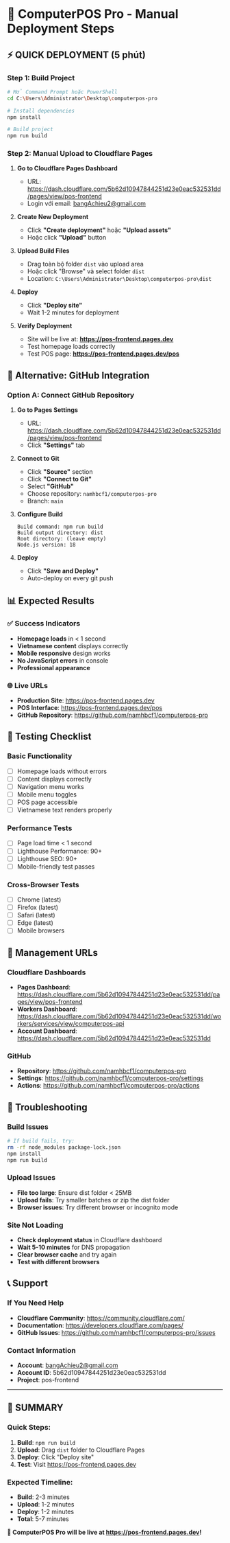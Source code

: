 # 🚀 ComputerPOS Pro - Manual Deployment Steps

## ⚡ QUICK DEPLOYMENT (5 phút)

### Step 1: Build Project
```bash
# Mở Command Prompt hoặc PowerShell
cd C:\Users\Administrator\Desktop\computerpos-pro

# Install dependencies
npm install

# Build project
npm run build
```

### Step 2: Manual Upload to Cloudflare Pages

1. **Go to Cloudflare Pages Dashboard**
   - URL: https://dash.cloudflare.com/5b62d10947844251d23e0eac532531dd/pages/view/pos-frontend
   - Login với email: bangAchieu2@gmail.com

2. **Create New Deployment**
   - Click **"Create deployment"** hoặc **"Upload assets"**
   - Hoặc click **"Upload"** button

3. **Upload Build Files**
   - Drag toàn bộ folder `dist` vào upload area
   - Hoặc click "Browse" và select folder `dist`
   - Location: `C:\Users\Administrator\Desktop\computerpos-pro\dist`

4. **Deploy**
   - Click **"Deploy site"**
   - Wait 1-2 minutes for deployment

5. **Verify Deployment**
   - Site will be live at: **https://pos-frontend.pages.dev**
   - Test homepage loads correctly
   - Test POS page: **https://pos-frontend.pages.dev/pos**

## 🔧 Alternative: GitHub Integration

### Option A: Connect GitHub Repository

1. **Go to Pages Settings**
   - URL: https://dash.cloudflare.com/5b62d10947844251d23e0eac532531dd/pages/view/pos-frontend
   - Click **"Settings"** tab

2. **Connect to Git**
   - Click **"Source"** section
   - Click **"Connect to Git"**
   - Select **"GitHub"**
   - Choose repository: `namhbcf1/computerpos-pro`
   - Branch: `main`

3. **Configure Build**
   ```
   Build command: npm run build
   Build output directory: dist
   Root directory: (leave empty)
   Node.js version: 18
   ```

4. **Deploy**
   - Click **"Save and Deploy"**
   - Auto-deploy on every git push

## 📊 Expected Results

### ✅ Success Indicators
- **Homepage loads** in < 1 second
- **Vietnamese content** displays correctly
- **Mobile responsive** design works
- **No JavaScript errors** in console
- **Professional appearance**

### 🌐 Live URLs
- **Production Site**: https://pos-frontend.pages.dev
- **POS Interface**: https://pos-frontend.pages.dev/pos
- **GitHub Repository**: https://github.com/namhbcf1/computerpos-pro

## 🧪 Testing Checklist

### Basic Functionality
- [ ] Homepage loads without errors
- [ ] Content displays correctly
- [ ] Navigation menu works
- [ ] Mobile menu toggles
- [ ] POS page accessible
- [ ] Vietnamese text renders properly

### Performance Tests
- [ ] Page load time < 1 second
- [ ] Lighthouse Performance: 90+
- [ ] Lighthouse SEO: 90+
- [ ] Mobile-friendly test passes

### Cross-Browser Tests
- [ ] Chrome (latest)
- [ ] Firefox (latest)
- [ ] Safari (latest)
- [ ] Edge (latest)
- [ ] Mobile browsers

## 🔗 Management URLs

### Cloudflare Dashboards
- **Pages Dashboard**: https://dash.cloudflare.com/5b62d10947844251d23e0eac532531dd/pages/view/pos-frontend
- **Workers Dashboard**: https://dash.cloudflare.com/5b62d10947844251d23e0eac532531dd/workers/services/view/computerpos-api
- **Account Dashboard**: https://dash.cloudflare.com/5b62d10947844251d23e0eac532531dd

### GitHub
- **Repository**: https://github.com/namhbcf1/computerpos-pro
- **Settings**: https://github.com/namhbcf1/computerpos-pro/settings
- **Actions**: https://github.com/namhbcf1/computerpos-pro/actions

## 🚨 Troubleshooting

### Build Issues
```bash
# If build fails, try:
rm -rf node_modules package-lock.json
npm install
npm run build
```

### Upload Issues
- **File too large**: Ensure dist folder < 25MB
- **Upload fails**: Try smaller batches or zip the dist folder
- **Browser issues**: Try different browser or incognito mode

### Site Not Loading
- **Check deployment status** in Cloudflare dashboard
- **Wait 5-10 minutes** for DNS propagation
- **Clear browser cache** and try again
- **Test with different browsers**

## 📞 Support

### If You Need Help
- **Cloudflare Community**: https://community.cloudflare.com/
- **Documentation**: https://developers.cloudflare.com/pages/
- **GitHub Issues**: https://github.com/namhbcf1/computerpos-pro/issues

### Contact Information
- **Account**: bangAchieu2@gmail.com
- **Account ID**: 5b62d10947844251d23e0eac532531dd
- **Project**: pos-frontend

---

## 🎯 SUMMARY

### Quick Steps:
1. **Build**: `npm run build`
2. **Upload**: Drag `dist` folder to Cloudflare Pages
3. **Deploy**: Click "Deploy site"
4. **Test**: Visit https://pos-frontend.pages.dev

### Expected Timeline:
- **Build**: 2-3 minutes
- **Upload**: 1-2 minutes  
- **Deploy**: 1-2 minutes
- **Total**: 5-7 minutes

**🎉 ComputerPOS Pro will be live at https://pos-frontend.pages.dev!**
